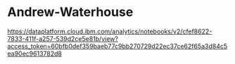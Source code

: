 # Andrew-Waterhouse
https://dataplatform.cloud.ibm.com/analytics/notebooks/v2/cfef8622-7833-411f-a257-539d2ce5e81b/view?access_token=60bfb0def359baeb77c9bb270729d22ec37ce62f65a3d84c5ea90ec9613782d8
